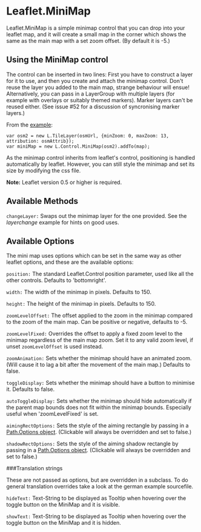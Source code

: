 # Leaflet.MiniMap

Leaflet.MiniMap is a simple minimap control that you can drop into your leaflet map, and it will create a small map in the corner which shows the same as the main map with a set zoom offset. (By default it is -5.)

## Using the MiniMap control

The control can be inserted in two lines: First you have to construct a layer for it to use, and then you create and attach the minimap control. Don't reuse the layer you added to the main map, strange behaviour will ensue! Alternatively, you can pass in a LayerGroup with multiple layers (for example with overlays or suitably themed markers). Marker layers can't be reused either. (See issue #52 for a discussion of syncronising marker layers.)

From the [example](http://norkart.github.com/Leaflet-MiniMap/example.html):
    
    var osm2 = new L.TileLayer(osmUrl, {minZoom: 0, maxZoom: 13, attribution: osmAttrib});
    var miniMap = new L.Control.MiniMap(osm2).addTo(map);

As the minimap control inherits from leaflet's control, positioning is handled automatically by leaflet. However, you can still style the minimap and set its size by modifying the css file.

**Note:** Leaflet version 0.5 or higher is required.

## Available Methods

`changeLayer:` Swaps out the minimap layer for the one provided. See the _layerchange_ example for hints on good uses.

## Available Options
 The mini map uses options which can be set in the same way as other leaflet options, and these are the available options:

`position:` The standard Leaflet.Control position parameter, used like all the other controls. Defaults to 'bottomright'.

`width:` The width of the minimap in pixels. Defaults to 150.

`height:` The height of the minimap in pixels. Defaults to 150.

`zoomLevelOffset:` The offset applied to the zoom in the minimap compared to the zoom of the main map. Can be positive or negative, defaults to -5.

`zoomLevelFixed:` Overrides the offset to apply a fixed zoom level to the minimap regardless of the main map zoom. Set it to any valid zoom level, if unset `zoomLevelOffset` is used instead.

`zoomAnimation:` Sets whether the minimap should have an animated zoom. (Will cause it to lag a bit after the movement of the main map.) Defaults to false.

`toggleDisplay:` Sets whether the minimap should have a button to minimise it. Defaults to false. 

`autoToggleDisplay:` Sets whether the minimap should hide automatically if the parent map bounds does not fit within the minimap bounds. Especially useful when 'zoomLevelFixed' is set.

`aimingRectOptions:` Sets the style of the aiming rectangle by passing in a [Path.Options object](http://leafletjs.com/reference.html#path-options). (Clickable will always be overridden and set to false.)

`shadowRectOptions:` Sets the style of the aiming shadow rectangle by passing in a [Path.Options object](http://leafletjs.com/reference.html#path-options). (Clickable will always be overridden and set to false.)

###Translation strings

These are not passed as options, but are overridden in a subclass. To do general translation overrides take a look at the german example sourcefile.

`hideText:` Text-String to be displayed as Tooltip when hovering over the toggle button on the MiniMap and it is visible. 

`showText:` Text-String to be displayed as Tooltip when hovering over the toggle button on the MiniMap and it is hidden.
